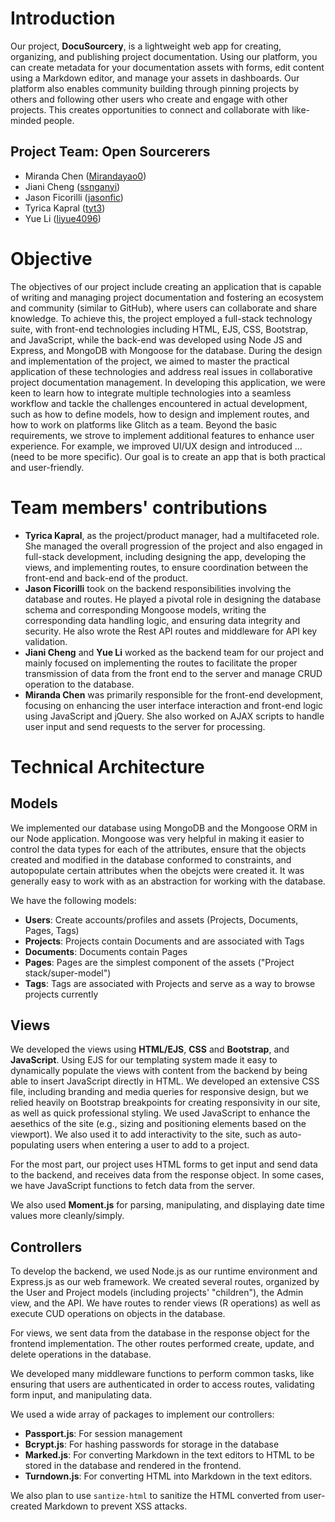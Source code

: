 # Introduction

Our project, **DocuSourcery**, is a lightweight web app for creating, organizing, and publishing project documentation. Using our platform, you can create metadata for your documentation assets with forms, edit content using a Markdown editor, and manage your assets in dashboards. Our platform also enables community building through pinning projects by others and following other users who create and engage with other projects. This creates opportunities to connect and collaborate with like-minded people.

## Project Team: Open Sourcerers

- Miranda Chen ([Mirandayao0](https://github.com/Mirandayao0))
- Jiani Cheng ([ssnganyi](https://github.com/ssnganyi))
- Jason Ficorilli ([jasonfic](https://github.com/jasonfic))
- Tyrica Kapral ([tyt3](https://github.com/tyt3))
- Yue Li ([liyue4096](https://github.com/liyue4096))

# Objective

The objectives of our project include creating an application that is capable of writing and managing project documentation and fostering an ecosystem and community (similar to GitHub), where users can collaborate and share knowledge. To achieve this, the project employed a full-stack technology suite, with front-end technologies including HTML, EJS, CSS, Bootstrap, and JavaScript, while the back-end was developed using Node JS and Express, and MongoDB with Mongoose for the database.
During the design and implementation of the project, we aimed to master the practical application of these technologies and address real issues in collaborative project documentation management. In developing this application, we were keen to learn how to integrate multiple technologies into a seamless workflow and tackle the challenges encountered in actual development, such as how to define models, how to design and implement routes, and how to work on platforms like Glitch as a team.
Beyond the basic requirements, we strove to implement additional features to enhance user experience. For example, we improved UI/UX design and introduced … (need to be more specific). Our goal is to create an app that is both practical and user-friendly.

# Team members' contributions

- **Tyrica Kapral**, as the project/product manager, had a multifaceted role. She managed the overall progression of the project and also engaged in full-stack development, including designing the app, developing the views, and implementing routes, to ensure coordination between the front-end and back-end of the product.
- **Jason Ficorilli** took on the backend responsibilities involving the database and routes. He played a pivotal role in designing the database schema and corresponding Mongoose models, writing the corresponding data handling logic, and ensuring data integrity and security. He also wrote the Rest API routes and middleware for API key validation.
- **Jiani Cheng** and **Yue Li** worked as the backend team for our project and mainly focused on implementing the routes to facilitate the proper transmission of data from the front end to the server and manage CRUD operation to the database.
- **Miranda Chen** was primarily responsible for the front-end development, focusing on enhancing the user interface interaction and front-end logic using JavaScript and jQuery. She also worked on AJAX scripts to handle user input and send requests to the server for processing.

# Technical Architecture

## Models

We implemented our database using MongoDB and the Mongoose ORM in our Node application. Mongoose was very helpful in making it easier to control the data types for each of the attributes, ensure that the objects created and modified in the database conformed to constraints, and autopopulate certain attributes when the obejcts were created it. It was generally easy to work with as an abstraction for working with the database. 

We have the following models:

- **Users**: Create accounts/profiles and assets (Projects, Documents, Pages, Tags)
- **Projects**: Projects contain Documents and are associated with Tags
- **Documents**: Documents contain Pages
- **Pages**: Pages are the simplest component of the assets ("Project stack/super-model")
- **Tags**: Tags are associated with Projects and serve as a way to browse projects currently


## Views

We developed the views using **HTML/EJS**, **CSS** and **Bootstrap**, and **JavaScript**. Using EJS for our templating system made it easy to dynamically populate the views with content from the backend by being able to insert JavaScript directly in HTML. We developed an extensive CSS file, including branding and media queries for responsive design, but we relied heavily on Bootstrap breakpoints for creating responsivity in our site, as well as quick professional styling. We used JavaScript to enhance the aesethics of the site (e.g., sizing and positioning elements based on the viewport). We also used it to add interactivity to the site, such as auto-populating users when entering a user to add to a project.

For the most part, our project uses HTML forms to get input and send data to the backend, and receives data from the response object. In some cases, we have JavaScript functions to fetch data from the server. 

We also used **Moment.js** for parsing, manipulating, and displaying date time values more cleanly/simply.

## Controllers

To develop the backend, we used Node.js as our runtime environment and Express.js as our web framework. We created several routes, organized by the User and Project models (including projects' "children"), the Admin view, and the API. We have routes to render views (R operations) as well as execute CUD operations on objects in the database. 

For views, we sent data from the database in the response object for the frontend implementation. The other routes performed create, update, and delete operations in the database.

We developed many middleware functions to perform common tasks, like ensuring that users are authenticated in order to access routes, validating form input, and manipulating data. 

We used a wide array of packages to implement our controllers:
- **Passport.js**: For session management
- **Bcrypt.js**: For hashing passwords for storage in the database
- **Marked.js**: For converting Markdown in the text editors to HTML to be stored in the database and rendered in the frontend. 
- **Turndown.js**: For converting HTML into Markdown in the text editors.

We also plan to use `santize-html` to sanitize the HTML converted from user-created Markdown to prevent XSS attacks. 
